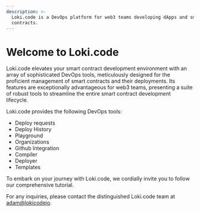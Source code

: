 ```yaml
---
description: >-
  Loki.code is a DevOps platform for web3 teams developing dApps and smart
  contracts.
---
```


# Welcome to Loki.code

Loki.code elevates your smart contract development environment with an array of sophisticated DevOps tools, meticulously designed for the proficient management of smart contracts and their deployments. Its features are exceptionally advantageous for web3 teams, presenting a suite of robust tools to streamline the entire smart contract development lifecycle.

Loki.code provides the following DevOps tools:

* Deploy requests
* Deploy History
* Playground
* Organizations
* Github Integration
* Compiler
* Deployer
* Templates

To embark on your journey with Loki.code, we cordially invite you to follow our comprehensive tutorial.

For any inquiries, please contact the distinguished Loki.code team at [adam@lokicodeio](mailto:adam@lokicode.io).


